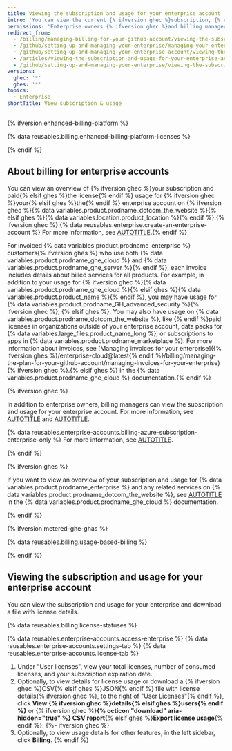 ```yaml
---
title: Viewing the subscription and usage for your enterprise account
intro: 'You can view the current {% ifversion ghec %}subscription, {% endif %}license usage{% ifversion ghec %}, invoices, payment history, and other billing information{% endif %} for {% ifversion ghec %}your enterprise account{% elsif ghes %}{% data variables.location.product_location_enterprise %}{% endif %}.'
permissions: 'Enterprise owners {% ifversion ghec %}and billing managers {% endif %}can access and manage all billing settings for enterprise accounts.'
redirect_from:
  - /billing/managing-billing-for-your-github-account/viewing-the-subscription-and-usage-for-your-enterprise-account
  - /github/setting-up-and-managing-your-enterprise/managing-your-enterprise-account/viewing-the-subscription-and-usage-for-your-enterprise-account
  - /github/setting-up-and-managing-your-enterprise-account/viewing-the-subscription-and-usage-for-your-enterprise-account
  - /articles/viewing-the-subscription-and-usage-for-your-enterprise-account
  - /github/setting-up-and-managing-your-enterprise/viewing-the-subscription-and-usage-for-your-enterprise-account
versions:
  ghec: '*'
  ghes: '*'
topics:
  - Enterprise
shortTitle: View subscription & usage
---
```


{% ifversion enhanced-billing-platform %}

{% data reusables.billing.enhanced-billing-platform-licenses %}

{% endif %}

## About billing for enterprise accounts

You can view an overview of {% ifversion ghec %}your subscription and paid{% elsif ghes %}the license{% endif %} usage for {% ifversion ghec %}your{% elsif ghes %}the{% endif %} enterprise account on {% ifversion ghec %}{% data variables.product.prodname_dotcom_the_website %}{% elsif ghes %}{% data variables.location.product_location %}{% endif %}.{% ifversion ghec %} {% data reusables.enterprise.create-an-enterprise-account %} For more information, see [AUTOTITLE](/enterprise-cloud@latest/admin/managing-your-enterprise-account/creating-an-enterprise-account).{% endif %}

For invoiced {% data variables.product.prodname_enterprise %} customers{% ifversion ghes %} who use both {% data variables.product.prodname_ghe_cloud %} and {% data variables.product.prodname_ghe_server %}{% endif %}, each invoice includes details about billed services for all products. For example, in addition to your usage for {% ifversion ghec %}{% data variables.product.prodname_ghe_cloud %}{% elsif ghes %}{% data variables.product.product_name %}{% endif %}, you may have usage for {% data variables.product.prodname_GH_advanced_security %}{% ifversion ghec %}, {% elsif ghes %}. You may also have usage on {% data variables.product.prodname_dotcom_the_website %}, like {% endif %}paid licenses in organizations outside of your enterprise account, data packs for {% data variables.large_files.product_name_long %}, or subscriptions to apps in {% data variables.product.prodname_marketplace %}. For more information about invoices, see [Managing invoices for your enterprise]({% ifversion ghes %}/enterprise-cloud@latest{% endif %}/billing/managing-the-plan-for-your-github-account/managing-invoices-for-your-enterprise){% ifversion ghec %}.{% elsif ghes %} in the {% data variables.product.prodname_ghe_cloud %} documentation.{% endif %}

{% ifversion ghec %}

In addition to enterprise owners, billing managers can view the subscription and usage for your enterprise account. For more information, see [AUTOTITLE](/admin/user-management/managing-users-in-your-enterprise/roles-in-an-enterprise#billing-manager) and [AUTOTITLE](/admin/user-management/managing-users-in-your-enterprise/inviting-people-to-manage-your-enterprise).

{% data reusables.enterprise-accounts.billing-azure-subscription-enterprise-only %} For more information, see [AUTOTITLE](/billing/managing-the-plan-for-your-github-account/connecting-an-azure-subscription).

{% endif %}

{% ifversion ghes %}

If you want to view an overview of your subscription and usage for {% data variables.product.prodname_enterprise %} and any related services on {% data variables.product.prodname_dotcom_the_website %}, see [AUTOTITLE](/enterprise-cloud@latest/billing/managing-the-plan-for-your-github-account/viewing-the-subscription-and-usage-for-your-enterprise-account) in the {% data variables.product.prodname_ghe_cloud %} documentation.

{% endif %}

{% ifversion metered-ghe-ghas %}

{% data reusables.billing.usage-based-billing %}

{% endif %}

## Viewing the subscription and usage for your enterprise account

You can view the subscription and usage for your enterprise and download a file with license details.

{% data reusables.billing.license-statuses %}

{% data reusables.enterprise-accounts.access-enterprise %}
{% data reusables.enterprise-accounts.settings-tab %}
{% data reusables.enterprise-accounts.license-tab %}
1. Under "User licenses", view your total licenses, number of consumed licenses, and your subscription expiration date.
1. Optionally, to view details for license usage or download a {% ifversion ghec %}CSV{% elsif ghes %}JSON{% endif %} file with license details{% ifversion ghec %}, to the right of "User Licenses"{% endif %}, click **View {% ifversion ghec %}details{% elsif ghes %}users{% endif %}** or {% ifversion ghec %}**{% octicon "download" aria-hidden="true" %} CSV report**{% elsif ghes %}**Export license usage**{% endif %}.
{%- ifversion ghec %}
1. Optionally, to view usage details for other features, in the left sidebar, click **Billing**.
{% endif %}
